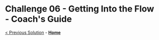 # Challenge 06 - Getting Into the Flow - Coach's Guide

[< Previous Solution](./Solution-05.md) - **[Home](./README.md)**

